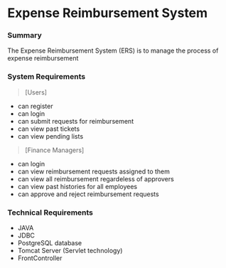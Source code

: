 # Expense Reimbursement System

### Summary
The Expense Reimbursement System (ERS) is to manage the process of expense reimbursement

### System Requirements
> [Users]
- can register
- can login
- can submit requests for reimbursement
- can view past tickets
- can view pending lists

> [Finance Managers]
- can login
- can view reimbursement requests assigned to them
- can view all reimbursement regardeless of approvers
- can view past histories for all employees
- can approve and reject reimbursement requests


### Technical Requirements
- JAVA
- JDBC
- PostgreSQL database
- Tomcat Server (Servlet technology)
- FrontController

